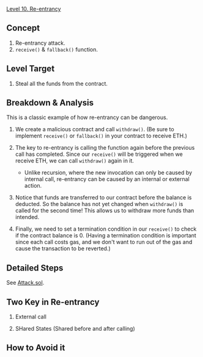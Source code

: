 [Level 10. Re-entrancy](https://ethernaut.openzeppelin.com/level/0x2a24869323C0B13Dff24E196Ba072dC790D52479)

## Concept

1. Re-entrancy attack.
2. `receive()` & `fallback()` function.

## Level Target

1. Steal all the funds from the contract.

## Breakdown & Analysis

This is a classic example of how re-entrancy can be dangerous.

1. We create a malicious contract and call `withdraw()`. (Be sure to implement `receive()` or `fallback()` in your contract to receive ETH.)
 
2. The key to re-entrancy is calling the function again before the previous call has completed. Since our `receive()` will be triggered when we receive ETH, we can call `withdraw()` again in it. 
    * Unlike recursion, where the new invocation can only be caused by internal call, re-entrancy can be caused by an internal or external action.

4. Notice that funds are transferred to our contract before the balance is deducted. So the balance has not yet changed when `withdraw()` is called for the second time! This allows us to withdraw more funds than intended.

5. Finally, we need to set a termination condition in our `receive()` to check if the contract balance is 0. (Having a termination condition is important since each call costs gas, and we don't want to run out of the gas and cause the transaction to be reverted.)

## Detailed Steps

See [Attack.sol](https://github.com/timou0911/Ethernaut-Solution-and-Explanation/blob/main/10.%20Re-entrancy%20%E2%98%85%E2%98%85%E2%98%85%E2%98%86%E2%98%86/Attack.sol).

## Two Key in Re-entrancy

1. External call

2. SHared States (Shared before and after calling)

## How to Avoid it


